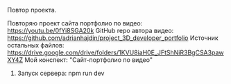 Повтор проекта.

Повторяю проект сайта портфолио по видео: https://youtu.be/0fYi8SGA20k
GitHub repo автора видео: https://github.com/adrianhajdin/project_3D_developer_portfolio
Источник остальных файлов: https://drive.google.com/drive/folders/1KVU8iaH0E_JFtShNiR3BgCSA3pawXY4Z
Мой конспект: "Сайт-портфолио по видео"

1. Запуск сервера: 
npm run dev